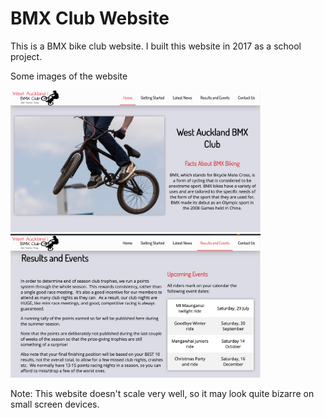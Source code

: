 # BMX Club Website

<p>This is a BMX bike club website. I built this website in 2017 as a school project.</p>

<p>Some images of the website</p>
<div>
<img style="display=inline, margin-right= 30px" src="https://github.com/PankajGhodla/BMX-Club-website/blob/master/Screen%20Shot%202.png" width="400px">
<img style="display=inline" src="https://github.com/PankajGhodla/BMX-Club-website/blob/master/Screen%20Shot%201.png" width="400px">

</div>



<p>Note: This website doesn't scale very well, so it may look quite bizarre on small screen devices.</p>
